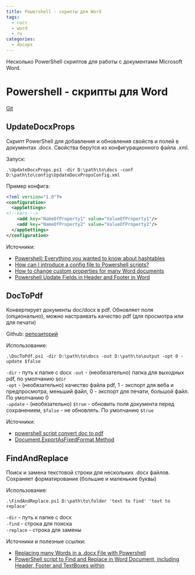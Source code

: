 ```yaml
---
title: Powershell - скрипты для Word
tags:
  - гост
  - word
  - ru
categories:
  - docops
---
```


Несколько PowerShell скриптов для работы с документами Microsoft Word.

# Powershell - скрипты для Word

[Git](https://github.com/annjulyleon/psScriptsForDocs) 

## UpdateDocxProps

Скрипт PowerShell для добавления и обновления свойств и полей в документах .docx. Свойства берутся из конфигурационного файла .xml.

Запуск:

```console
.\UpdateDocxProps.ps1 -dir D:\path\to\docs -conf D:\path\to\config\UpdateDocxPropsConfig.xml
```

Пример конфига:

```xml
<?xml version="1.0"?>
<configuration>
  <appSettings>
<!--Vars -->
    <add key="NameOfProperty1" value="ValueOfProperty1"/>
	<add key="NameOfProperty2" value="ValueOfProperty2"/>
  </appSettings>
</configuration>
```

Источники:

- [Powershell: Everything you wanted to know about hashtables](https://powershellexplained.com/2016-11-06-powershell-hashtable-everything-you-wanted-to-know-about/)
- [How can I introduce a config file to Powershell scripts?](https://stackoverflow.com/a/13698982)
- [How to change custom properties for many Word documents](https://stackoverflow.com/a/35920682)
- [Powershell Update Fields in Header and Footer in Word](https://stackoverflow.com/questions/24887905/powershell-update-fields-in-header-and-footer-in-word)

## DocToPdf

Конвертирует документы doc/docx в pdf. Обновляет поля (опционально), можно настраивать качество pdf (для просмотра или для печати)

Github: [репозиторий](https://github.com/annjulyleon/psScriptsForDocs)

Использование:

```console
.\DocToPdf.ps1 -dir D:\path\to\docs -out D:\path\to\output -opt 0 -update $false
```

`-dir` - путь к папке с docx
`-out` - (необязательно) папка для выходных pdf, по умолчанию `$dir`  
`-opt` - (необязательно) качество файла pdf, 1 - экспорт для веба и предпросмотра, меньший файл, 0 - экспорт для печати, большой файл. По умолчанию 0  
`-update` - (необязательно) `$true` - обновить поля документа перед сохранением, `$false` - не обновлять. По умолчанию `$true`  

Источники:

- [powershell script convert doc to pdf](https://social.technet.microsoft.com/Forums/ie/en-US/445b2429-e33c-4ce0-9d64-dd31422571bf/powershell-script-convert-doc-to-pdf?forum=winserverpowershell)
- [Document.ExportAsFixedFormat Method](https://docs.microsoft.com/en-us/previous-versions/office/developer/office-2007/bb256835(v=office.12))

## FindAndReplace

Поиск и замена текстовой строки для нескольких .docx файлов. Сохраняет форматирование (большие и маленькие буквы)

Использование:

```bach
.\FindAndReplace.ps1 D:\path\to\folder 'text to find' 'text to replace'
```

`-dir` - путь к папке с docx  
`-find` - строка для поиска  
`-replace` - строка для замены  

Источники и полезные ссылки:

- [Replacing many Words in a .docx File with Powershell](https://stackoverflow.com/questions/40101846/replacing-many-words-in-a-docx-file-with-powershell)
- [PowerShell script to Find and Replace in Word Document, including Header, Footer and TextBoxes within](https://codereview.stackexchange.com/questions/174455/powershell-script-to-find-and-replace-in-word-document-including-header-footer)
